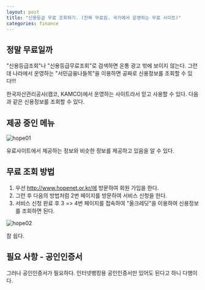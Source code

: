```yaml
---
layout: post
title: "신용등급 무료 조회하기. (진짜 무료임. 국가에서 운영하는 무료 사이트)"
categories: finance
---
```


## 정말 무료일까

"신용등급조회"나 "신용등급무료조회"로 검색하면 온통 광고 밖에 보이지 않는다. 그런데 나라에서 운영하는 "서민금융나들목"을 이용하면 공짜로 신용정보를 조회할 수 있다!!!

한국자산관리공사(캠코, KAMCO)에서 운영하는 사이트라서 믿고 사용할 수 있다. 다음과 같은 신용정보를 조회할 수 있다.

## 제공 중인 메뉴

![hope01](/images/posts/finance/hope01.PNG)

유료사이트에서 제공하는 정보와 비슷한 정보를 제공하고 있음을 알 수 있다. 

## 무료 조회 방법

1. 우선 http://www.hopenet.or.kr/에 방문하여 회원 가입을 한다.
1. 그런 후 다음의 방법처럼 2번 페이지를 방문하여 서비스 신청을 한다.
1. 서비스 신청 완료 후 3 => 4번 페이지를 접속하여 "올크레딧"을 이용하여 신용정보를 조회하면 된다.

![hope02](/images/posts/finance/hope02.PNG)

참 쉽다.

## 필요 사항 - 공인인증서

그러나 공인인증서가 필요하다. 인터넷뱅킹용 공인인증서만 있어도 된다고 하니 다행이다.
